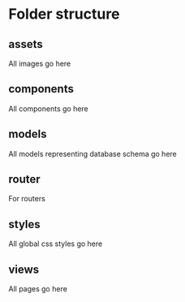 # Folder structure

## assets
All images go here

## components
All components go here

## models
All models representing database schema go here

## router
For routers

## styles
All global css styles go here

## views
All pages go here